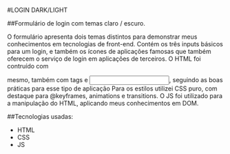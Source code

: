 #LOGIN DARK/LIGHT

##Formulário de login com temas claro / escuro.

O formulário apresenta dois temas distintos para demonstrar meus conhecimentos em tecnologias de front-end. Contém os três inputs básicos para um login, e também os ícones de aplicações famosas que também oferecem o serviço de login em aplicações de terceiros.
O HTML foi contruído com <form> mesmo, também com tags <label> e <input>, seguindo as boas práticas para esse tipo de aplicação
Para os estilos utilizei CSS puro, com destaque para @keyframes, animations e transitions.
O JS foi utilizado para a manipulação do HTML, aplicando meus conhecimentos em DOM.

##Tecnologias usadas:
- HTML
- CSS
- JS